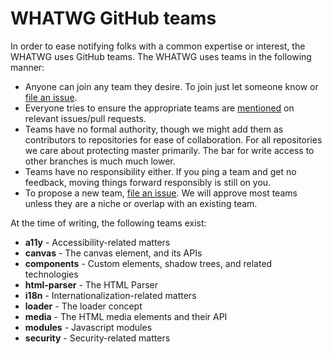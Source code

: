 # WHATWG GitHub teams

In order to ease notifying folks with a common expertise or interest, the WHATWG uses GitHub teams. The WHATWG uses teams in the following manner:

* Anyone can join any team they desire. To join just let someone know or [file an issue](https://github.com/whatwg/meta/issues/new).
* Everyone tries to ensure the appropriate teams are [mentioned](https://github.com/blog/1121-introducing-team-mentions) on relevant issues/pull requests.
* Teams have no formal authority, though we might add them as contributors to repositories for ease of collaboration. For all repositories we care about protecting master primarily. The bar for write access to other branches is much much lower.
* Teams have no responsibility either. If you ping a team and get no feedback, moving things forward responsibly is still on you.
* To propose a new team, [file an issue](https://github.com/whatwg/meta/issues/new). We will approve most teams unless they are a niche or overlap with an existing team.

At the time of writing, the following teams exist:

- **a11y** - Accessibility-related matters
- **canvas** - The canvas element, and its APIs
- **components** - Custom elements, shadow trees, and related technologies
- **html-parser** -  The HTML Parser
- **i18n** - Internationalization-related matters
- **loader** - The loader concept
- **media** - The HTML media elements and their API
- **modules** - Javascript modules
- **security** - Security-related matters
